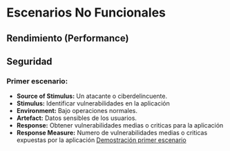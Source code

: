 # Escenarios No Funcionales 

## Rendimiento (Performance)

## Seguridad
### Primer escenario:
- **Source of Stimulus:** Un atacante o ciberdelincuente.
- **Stimulus:** Identificar vulnerabilidades en la aplicación
- **Environment:** Bajo operaciones normales.
- **Artefact:** Datos sensibles de los usuarios.
- **Response:** Obtener vulnerabilidades medias o criticas para la aplicación
- **Response Measure:** Numero de vulnerabilidades medias o criticas expuestas por la aplicación
[Demostración primer escenario](https://github.com/Rock3tTeam/Teach-me/blob/master/nonFunctionalRequirements/security/analysis/readme.md)
